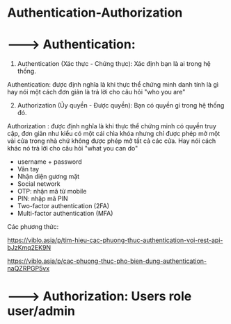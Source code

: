 # Authentication-Authorization

# ---> Authentication:

1. Authentication (Xác thực - Chứng thực): Xác định bạn là ai trong hệ thống. 

Authentication: được định nghĩa là khi thực thể chứng minh danh tính là gì hay nói một cách đơn giản là trả lời cho câu hỏi "who you are"

2. Authorization (Ủy quyền - Được quyền): Bạn có quyền gì trong hệ thống đó.

Authorization : được định nghĩa là khi thực thể chứng minh có quyền truy cập, đơn giản như kiểu có một cái chìa khóa nhưng chỉ được phép mở một vài cửa trong nhà chứ không được phép mở tất cả các cửa. Hay nói cách khác nó trả lời cho câu hỏi "what you can do"

- username + password
- Vân tay
- Nhận diện gương mặt
- Social network
- OTP: nhận mã từ mobile
- PIN: nhập mã PIN
- Two-factor authentication (2FA)
- Multi-factor authentication (MFA)

Các phương thức: 

https://viblo.asia/p/tim-hieu-cac-phuong-thuc-authentication-voi-rest-api-bJzKmq2EK9N

https://viblo.asia/p/cac-phuong-thuc-pho-bien-dung-authentication-naQZRPGP5vx


# ---> Authorization: Users role user/admin
